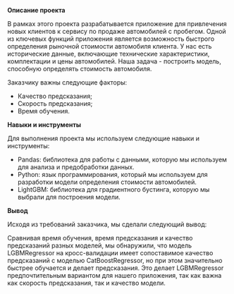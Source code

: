 
**Описание проекта**

В рамках этого проекта разрабатывается приложение для привлечения новых клиентов к сервису по продаже автомобилей с пробегом. Одной из ключевых функций приложения является возможность быстрого определения рыночной стоимости автомобиля клиента. У нас есть исторические данные, включающие технические характеристики, комплектации и цены автомобилей. Наша задача - построить модель, способную определять стоимость автомобиля.

Заказчику важны следующие факторы:

- Качество предсказания;
- Скорость предсказания;
- Время обучения.

**Навыки и инструменты**

Для выполнения проекта мы используем следующие навыки и инструменты:

- Pandas: библиотека для работы с данными, которую мы используем для анализа и предобработки данных.
- Python: язык программирования, который мы используем для разработки модели определения стоимости автомобилей.
- LightGBM: библиотека для градиентного бустинга, которую мы выбрали для построения модели.

**Вывод**

Исходя из требований заказчика, мы сделали следующий вывод:

Сравнивая время обучения, время предсказания и качество предсказаний разных моделей, мы обнаружили, что модель LGBMRegressor на кросс-валидации имеет сопоставимое качество предсказаний с моделью CatBoostRegressor, но при этом значительно быстрее обучается и делает предсказания. Это делает LGBMRegressor предпочтительным вариантом для нашего приложения, так как важна как скорость предсказания, так и качество модели.
